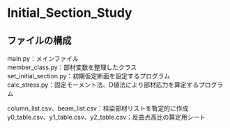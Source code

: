 # Initial_Section_Study


## ファイルの構成  
main.py：メインファイル  
member_class.py：部材変数を整理したクラス  
set_initial_section.py：初期仮定断面を設定するプログラム  
calc_stress.py：固定モーメント法、D値法により部材応力を算定するプログラム  
  
column_list.csv、beam_list.csv：柱梁部材リストを暫定的に作成  
y0_table.csv、y1_table.csv、y2_table.csv：反曲点高比の算定用シート  

